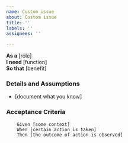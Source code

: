 ```yaml
---
name: Custom issue
about: Custom issue
title: ''
labels: ''
assignees: ''

---
```


**As a** [role]  
**I need** [function]  
**So that** [benefit]  
      
### Details and Assumptions
* [document what you know]      
### Acceptance Criteria     
```gherkin 
    Given [some context]
    When [certain action is taken]
    Then [the outcome of action is observed]
```
